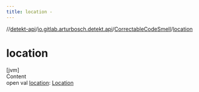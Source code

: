 ```yaml
---
title: location -
---
```

//[detekt-api](../../index.md)/[io.gitlab.arturbosch.detekt.api](../index.md)/[CorrectableCodeSmell](index.md)/[location](location.md)



# location  
[jvm]  
Content  
open val [location](location.md): [Location](../-location/index.md)  



